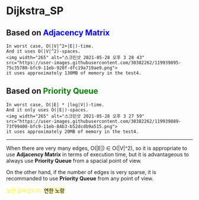 # Dijkstra_SP

## Based on <span style="color:blue">**Adjacency Matrix**</span>
    In worst case, O(|V|^2+|E|)-time.
    And it uses O(|V|^2)-spaces.
    <img width="265" alt="스크린샷 2021-05-28 오후 3 28 43" src="https://user-images.githubusercontent.com/30382262/119939895-75c35780-bfc9-11eb-920f-dfc19a719ae9.png">
    it uses approximately 130MB of memory in the test4.



## Based on <span style="color:green">**Priority Queue**</span>
    In worst case, O(|E| * |log|V|)-time.
    And it only uses O(|E|)-spaces.
    <img width="265" alt="스크린샷 2021-05-28 오후 3 27 59" src="https://user-images.githubusercontent.com/30382262/119939889-73f99400-bfc9-11eb-84b3-b52dcdb9a515.png">  
    it uses approximately 20MB of memory in the test4.

---
When there are very many edges, O(|E|) ∈  O(|V|^2), so it is appropriate to use **Adjacency Matrix** in terms of execution time, 
but it is advantageous to always use **Priority Queue** from a spacial point of view.

On the other hand, if the number of edges is very sparse, it is recommanded to use **Priority Queue** from any point of view.

<span style="color:yellow">노란 글씨입니다.</span>
<mark style='background-color: #fff5b1'> 연한 노랑 </mark>